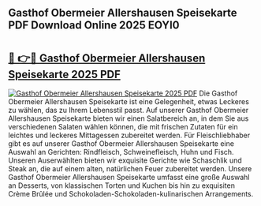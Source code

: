 ## Gasthof Obermeier Allershausen Speisekarte PDF Download Online 2025 EOYI0

# <h2><a href="http://gc7eaf8.nevu.top/?p=Gasthof+Obermeier+Allershausen+Speisekarte">🔗 👉🔴 Gasthof Obermeier Allershausen Speisekarte 2025 PDF</a></h2>

[![Gasthof Obermeier Allershausen Speisekarte 2025 PDF](https://i.imgur.com/dBaPXMq.png)](http://gc7eaf8.nevu.top/?p=Gasthof+Obermeier+Allershausen+Speisekarte)
Die Gasthof Obermeier Allershausen Speisekarte ist eine Gelegenheit, etwas Leckeres zu wählen, das zu Ihrem Lebensstil passt. Auf unserer Gasthof Obermeier Allershausen Speisekarte bieten wir einen Salatbereich an, in dem Sie aus verschiedenen Salaten wählen können, die mit frischen Zutaten für ein leichtes und leckeres Mittagessen zubereitet werden. Für Fleischliebhaber gibt es auf unserer Gasthof Obermeier Allershausen Speisekarte eine Auswahl an Gerichten: Rindfleisch, Schweinefleisch, Huhn und Fisch. Unseren Auserwählten bieten wir exquisite Gerichte wie Schaschlik und Steak an, die auf einem alten, natürlichen Feuer zubereitet werden. Unsere Gasthof Obermeier Allershausen Speisekarte umfasst eine große Auswahl an Desserts, von klassischen Torten und Kuchen bis hin zu exquisiten Crème Brûlée und Schokoladen-Schokoladen-kulinarischen Arrangements.
